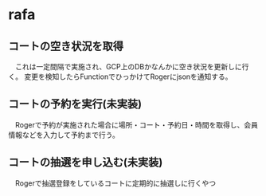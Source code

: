 # rafa
## コートの空き状況を取得
　これは一定間隔で実施され、GCP上のDBかなんかに空き状況を更新しに行く。
  変更を検知したらFunctionでひっかけてRogerにjsonを通知する。
## コートの予約を実行(未実装)
　Rogerで予約が実施された場合に場所・コート・予約日・時間を取得し、会員情報などを入力して予約まで行う。
## コートの抽選を申し込む(未実装)
　Rogerで抽選登録をしているコートに定期的に抽選しに行くやつ
